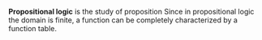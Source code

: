 
**Propositional logic** is the study of proposition
Since in propositional logic the domain is finite, a function can be completely characterized by a function table.